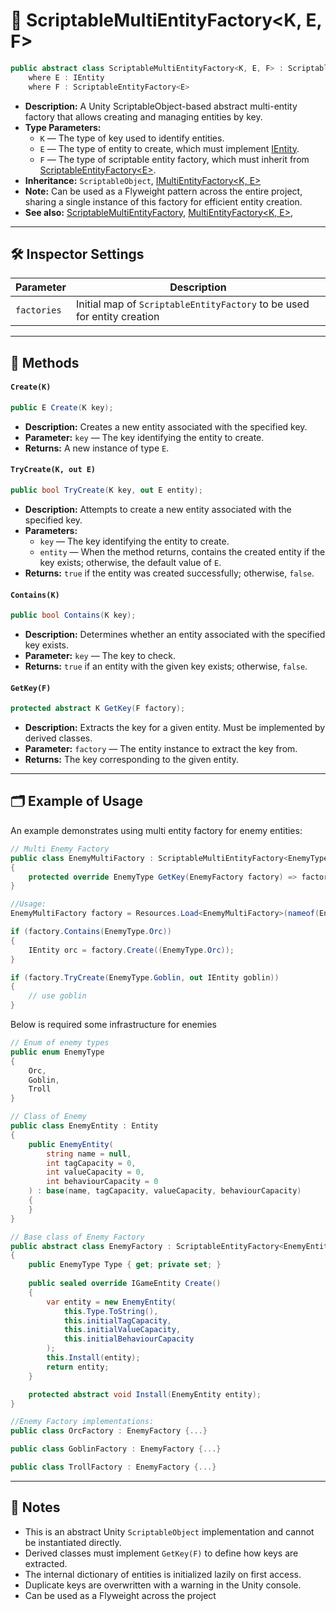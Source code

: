 # 🧩 ScriptableMultiEntityFactory<K, E, F>

```csharp
public abstract class ScriptableMultiEntityFactory<K, E, F> : ScriptableObject, IMultiEntityFactory<K, E>
    where E : IEntity
    where F : ScriptableEntityFactory<E>
```

- **Description:** A Unity ScriptableObject-based abstract multi-entity factory that allows creating and managing entities by key.
- **Type Parameters:**
    - `K` — The type of key used to identify entities.
    - `E` — The type of entity to create, which must implement [IEntity](../Entities/IEntity.md).
    - `F` — The type of scriptable entity factory, which must inherit
      from [ScriptableEntityFactory\<E>](ScriptableEntityFactory%601.md).
- **Inheritance:** `ScriptableObject`, [IMultiEntityFactory<K, E>](IMultiEntityFactory%601.md)
- **Note:** Can be used as a Flyweight pattern across the entire project, sharing a single instance of this factory for
  efficient entity creation.
- **See also:** [ScriptableMultiEntityFactory](ScriptableMultiEntityFactory.md),
  [MultiEntityFactory<K, E>](MultiEntityFactory%601.md),

---

## 🛠 Inspector Settings

| Parameter   | Description                                                             |
|-------------|-------------------------------------------------------------------------|
| `factories` | Initial map of `ScriptableEntityFactory` to be used for entity creation |

---

## 🏹 Methods

#### `Create(K)`

```csharp
public E Create(K key);
```

- **Description:** Creates a new entity associated with the specified key.
- **Parameter:** `key` — The key identifying the entity to create.
- **Returns:** A new instance of type `E`.

#### `TryCreate(K, out E)`

```csharp
public bool TryCreate(K key, out E entity);
```

- **Description:** Attempts to create a new entity associated with the specified key.
- **Parameters:**
    - `key` — The key identifying the entity to create.
    - `entity` — When the method returns, contains the created entity if the key exists; otherwise, the default value of
      `E`.
- **Returns:** `true` if the entity was created successfully; otherwise, `false`.

#### `Contains(K)`

```csharp
public bool Contains(K key);
```

- **Description:** Determines whether an entity associated with the specified key exists.
- **Parameter:** `key` — The key to check.
- **Returns:** `true` if an entity with the given key exists; otherwise, `false`.

#### `GetKey(F)`

```csharp
protected abstract K GetKey(F factory);
```

- **Description:** Extracts the key for a given entity. Must be implemented by derived classes.
- **Parameter:** `factory` — The entity instance to extract the key from.
- **Returns:** The key corresponding to the given entity.

---

## 🗂 Example of Usage

An example demonstrates using multi entity factory for enemy entities:

```csharp
// Multi Enemy Factory
public class EnemyMultiFactory : ScriptableMultiEntityFactory<EnemyType, EnemyEntity, EnemyFactory>
{
    protected override EnemyType GetKey(EnemyFactory factory) => factory.Type;
}
```

```csharp
//Usage:
EnemyMultiFactory factory = Resources.Load<EnemyMultiFactory>(nameof(EnemyMultiFactory));

if (factory.Contains(EnemyType.Orc))  
{  
    IEntity orc = factory.Create((EnemyType.Orc));  
}

if (factory.TryCreate(EnemyType.Goblin, out IEntity goblin))  
{  
    // use goblin
}
```

Below is required some infrastructure for enemies

```csharp
// Enum of enemy types
public enum EnemyType 
{
    Orc,
    Goblin,
    Troll
}
```

```csharp
// Class of Enemy 
public class EnemyEntity : Entity 
{
    public EnemyEntity(
        string name = null,
        int tagCapacity = 0,
        int valueCapacity = 0,
        int behaviourCapacity = 0
    ) : base(name, tagCapacity, valueCapacity, behaviourCapacity)
    {
    }
}
```

```csharp
// Base class of Enemy Factory 
public abstract class EnemyFactory : ScriptableEntityFactory<EnemyEntity>
{
    public EnemyType Type { get; private set; } 
    
    public sealed override IGameEntity Create()
    {
        var entity = new EnemyEntity(
            this.Type.ToString(),
            this.initialTagCapacity,
            this.initialValueCapacity,
            this.initialBehaviourCapacity
        );
        this.Install(entity);
        return entity;
    }

    protected abstract void Install(EnemyEntity entity);
}
```

```csharp
//Enemy Factory implementations:
public class OrcFactory : EnemyFactory {...}

public class GoblinFactory : EnemyFactory {...}

public class TrollFactory : EnemyFactory {...}
```


---

## 📝 Notes

- This is an abstract Unity `ScriptableObject` implementation and cannot be instantiated directly.
- Derived classes must implement `GetKey(F)` to define how keys are extracted.
- The internal dictionary of entities is initialized lazily on first access.
- Duplicate keys are overwritten with a warning in the Unity console.
- Can be used as a Flyweight across the project